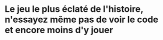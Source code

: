 # Le jeu le plus éclaté de l'histoire, n'essayez même pas de voir le code et encore moins d'y jouer

